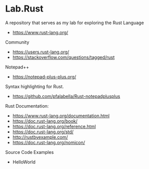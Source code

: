 # Lab.Rust
A repository that serves as my lab for exploring the Rust Language
* https://www.rust-lang.org/

Community
* https://users.rust-lang.org/
* https://stackoverflow.com/questions/tagged/rust

Notepad++ 
* https://notepad-plus-plus.org/

Syntax highlighting for Rust.
* https://github.com/pfalabella/Rust-notepadplusplus

Rust Documentation:
* https://www.rust-lang.org/documentation.html
* https://doc.rust-lang.org/book/
* https://doc.rust-lang.org/reference.html
* https://doc.rust-lang.org/std/
* http://rustbyexample.com/ 
* https://doc.rust-lang.org/nomicon/ 

Source Code Examples
* HelloWorld
